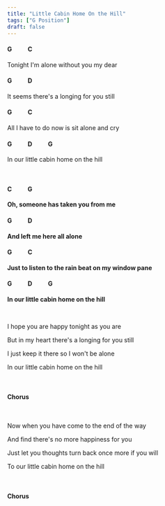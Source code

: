 ```yaml
---
title: "Little Cabin Home On the Hill"
tags: ["G Position"]
draft: false
---
```

#### G &nbsp;&nbsp;&nbsp;&nbsp;&nbsp;&nbsp;&nbsp;&nbsp;&nbsp; C
Tonight I'm alone without you my dear
#### G &nbsp;&nbsp;&nbsp;&nbsp;&nbsp;&nbsp;&nbsp;&nbsp;&nbsp; D
It seems there's a longing for you still
#### G &nbsp;&nbsp;&nbsp;&nbsp;&nbsp;&nbsp;&nbsp;&nbsp;&nbsp; C
All I have to do now is sit alone and cry
#### G &nbsp;&nbsp;&nbsp;&nbsp;&nbsp;&nbsp;&nbsp;&nbsp;&nbsp; D &nbsp;&nbsp;&nbsp;&nbsp;&nbsp;&nbsp;&nbsp;&nbsp;&nbsp; G
In our little cabin home on the hill

<br>

#### C &nbsp;&nbsp;&nbsp;&nbsp;&nbsp;&nbsp;&nbsp;&nbsp;&nbsp; G
**Oh, someone has taken you from me**
#### G &nbsp;&nbsp;&nbsp;&nbsp;&nbsp;&nbsp;&nbsp;&nbsp;&nbsp; D
**And left me here all alone**
#### G &nbsp;&nbsp;&nbsp;&nbsp;&nbsp;&nbsp;&nbsp;&nbsp;&nbsp; C
**Just to listen to the rain beat on my window pane**
#### G &nbsp;&nbsp;&nbsp;&nbsp;&nbsp;&nbsp;&nbsp;&nbsp;&nbsp; D &nbsp;&nbsp;&nbsp;&nbsp;&nbsp;&nbsp;&nbsp;&nbsp;&nbsp; G
**In our little cabin home on the hill**

<br>

I hope you are happy tonight as you are

But in my heart there's a longing for you still

I just keep it there so I won't be alone

In our little cabin home on the hill

<br>

#### Chorus

<br>

Now when you have come to the end of the way

And find there's no more happiness for you

Just let you thoughts turn back once more if you will

To our little cabin home on the hill

<br>

#### Chorus